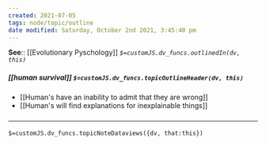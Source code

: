 ```yaml
---
created: 2021-07-05
tags: node/topic/outline
date modified: Saturday, October 2nd 2021, 3:45:40 pm
---
```


**See**:: [[Evolutionary Pyschology]]
*`$=customJS.dv_funcs.outlinedIn(dv, this)`*

##### [[human survival]] `$=customJS.dv_funcs.topicOutlineHeader(dv, this)`

- [[Human's have an inability to admit that they are wrong]]
- [[Human's will find explanations for inexplainable things]]


### <hr class="dataviews"/>

`$=customJS.dv_funcs.topicNoteDataviews({dv, that:this})`